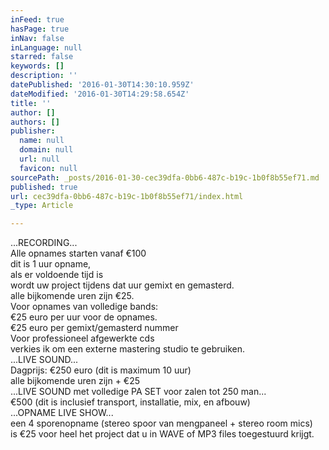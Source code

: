 ```yaml
---
inFeed: true
hasPage: true
inNav: false
inLanguage: null
starred: false
keywords: []
description: ''
datePublished: '2016-01-30T14:30:10.959Z'
dateModified: '2016-01-30T14:29:58.654Z'
title: ''
author: []
authors: []
publisher:
  name: null
  domain: null
  url: null
  favicon: null
sourcePath: _posts/2016-01-30-cec39dfa-0bb6-487c-b19c-1b0f8b55ef71.md
published: true
url: cec39dfa-0bb6-487c-b19c-1b0f8b55ef71/index.html
_type: Article

---
```

...RECORDING...  
Alle opnames starten vanaf €100  
dit is 1 uur opname,   
als er voldoende tijd is   
wordt uw project tijdens dat uur gemixt en gemasterd.  
alle bijkomende uren zijn €25\.  
Voor opnames van volledige bands:  
€25 euro per uur voor de opnames.  
€25 euro per gemixt/gemasterd nummer  
Voor professioneel afgewerkte cds  
verkies ik om een externe mastering studio te gebruiken.  
...LIVE SOUND...  
Dagprijs: €250 euro (dit is maximum 10 uur)  
alle bijkomende uren zijn + €25  
...LIVE SOUND met volledige PA SET voor zalen tot 250 man...  
€500 (dit is inclusief transport, installatie, mix, en afbouw)  
...OPNAME LIVE SHOW...  
een 4 sporenopname (stereo spoor van mengpaneel + stereo room mics)  
is €25 voor heel het project dat u in WAVE of MP3 files toegestuurd krijgt.